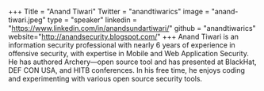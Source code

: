 +++
Title = "Anand Tiwari"
Twitter = "anandtiwarics"
image = "anand-tiwari.jpeg"
type = "speaker"
linkedin = "https://www.linkedin.com/in/anandsundartiwari/"
github = "anandtiwarics"
website="http://anandsecurity.blogspot.com/"
+++
Anand Tiwari is an information security professional with nearly 6 years of experience in offensive security, with expertise in Mobile and Web Application Security. He has authored Archery—open source tool and has presented at BlackHat, DEF CON USA, and HITB conferences. In his free time, he enjoys coding and experimenting with various open source security tools. 
